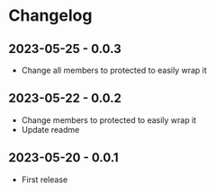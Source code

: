 # Changelog

## 2023-05-25 - 0.0.3

-   Change all members to protected to easily wrap it

## 2023-05-22 - 0.0.2

-   Change members to protected to easily wrap it
-   Update readme

## 2023-05-20 - 0.0.1

-   First release
